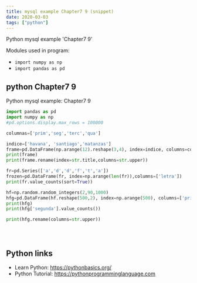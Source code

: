 ```yaml
---
title: mysql example Chapter7 9 (snippet)
date: 2020-03-03
tags: ["python"]
---
```

Python mysql example 'Chapter7 9'


Modules used in program: 
* `import numpy as np`
* `import pandas as pd`

## python Chapter7 9

Python mysql example: Chapter7 9

```python
import pandas as pd
import numpy as np
#pd.options.display.max_rows = 100000

columnas=['prim','seg','terc','qua']

indice=['havana', 'santiago','matanzas']
frame=pd.DataFrame(np.arange(12).reshape(3,4), index=indice, columns=columnas)
print(frame)
print(frame.rename(index=str.title,columns=str.upper))

fr=pd.Series(['a','d','d','f','t','a'])
frozen=pd.DataFrame(fr, index=np.arange(len(fr)),columns=['letra'])
print(fr.value_counts(sort=True))

hf=np.random.random_integers(2,90,1000)
hfg=pd.DataFrame(hf.reshape(500,2), index=np.arange(500), columns=['primeira','segunda'])
print(hfg)
print(hfg['segunda'].value_counts())

print(hfg.rename(columns=str.upper))





```

## Python links

- Learn Python: https://pythonbasics.org/
- Python Tutorial: https://pythonprogramminglanguage.com
